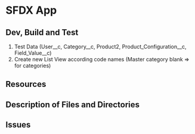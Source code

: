 # SFDX  App

## Dev, Build and Test
1) Test Data (User__c, Category__c, Product2, Product_Configuration__c, Field_Value__c)
2) Create new List View according code names (Master category blank => for categories)


## Resources


## Description of Files and Directories


## Issues


